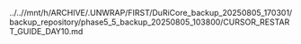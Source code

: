 ../..//mnt/h/ARCHIVE/.UNWRAP/FIRST/DuRiCore_backup_20250805_170301/backup_repository/phase5_5_backup_20250805_103800/CURSOR_RESTART_GUIDE_DAY10.md